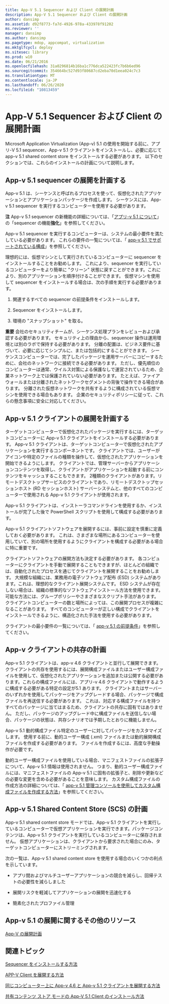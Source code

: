 ```yaml
---
title: App-V 5.1 Sequencer および Client の展開計画
description: App-V 5.1 Sequencer および Client の展開計画
author: dansimp
ms.assetid: d92f8773-fa7d-4926-978a-433978f91202
ms.reviewer: ''
manager: dansimp
ms.author: dansimp
ms.pagetype: mdop, appcompat, virtualization
ms.mktglfcycl: deploy
ms.sitesec: library
ms.prod: w10
ms.date: 06/21/2016
ms.openlocfilehash: 31a0296814b16ba1c776dca522423fc7b6b6ed96
ms.sourcegitcommit: 354664bc527d93f80687cd2eba70d1eea024c7c3
ms.translationtype: MT
ms.contentlocale: ja-JP
ms.lasthandoff: 06/26/2020
ms.locfileid: "10813459"
---
```

# App-V 5.1 Sequencer および Client の展開計画


Microsoft Application Virtualization (App-v) 5.1 の使用を開始する前に、アプリ-V 5.1 sequencer、App-v 5.1 クライアントをインストールし、必要に応じて app-v 5.1 shared content store をインストールする必要があります。 以下のセクションでは、これらのインストールの計画について説明します。

## App-v 5.1 sequencer の展開を計画する


App-v 5.1 は、シーケンスと呼ばれるプロセスを使って、仮想化されたアプリケーションとアプリケーションパッケージを作成します。 シーケンスには、App-v 5.1 sequencer を実行するコンピューターを使用する必要があります。

**注** App-v 5.1 sequencer の新機能の詳細については、「[アプリ-v 5.1 について](about-app-v-51.md)」の「sequencer の機能**強化**」を参照してください。

 

App-v 5.1 sequencer を実行するコンピューターは、システムの最小要件を満たしている必要があります。 これらの要件の一覧については、「 [app-v 5.1 でサポートされている構成](app-v-51-supported-configurations.md)」を参照してください。

理想的には、仮想マシンとして実行されているコンピューターに sequencer をインストールすることをお勧めします。 これにより、sequencer を実行しているコンピューターをより簡単に "クリーン" 状態に戻すことができます。これにより、別のアプリケーションを順序付けることができます。 仮想マシンを使用して sequencer をインストールする場合は、次の手順を実行する必要があります。

1.  関連するすべての sequencer の前提条件をインストールします。

2.  Sequencer をインストールします。

3.  環境の "スナップショット" を取る。

**重要** 会社のセキュリティチームが、シーケンス処理プランをレビューおよび承認する必要があります。 セキュリティ上の理由から、sequencer 操作は運用環境とは別のラボで保持する必要があります。 分離の配置は、ビジネス要件に基づいて、必要に応じてシンプルに、または包括的にすることができます。 シーケンスコンピューターでは、完了したパッケージを運用サーバーにコピーするために、会社のネットワークに接続できる必要があります。 ただし、優先順位のコンピューターは通常、ウイルス対策による保護なしで運営されているため、企業ネットワーク上では保護されていない必要があります。 たとえば、ファイアウォールまたは分離されたネットワークセグメントの背後で操作できる場合があります。 分離された仮想ネットワークを共有するように構成されている仮想マシンを使用できる場合もあります。 企業のセキュリティポリシーに従って、これらの懸念事項に安全に対応してください。

 

## App-v 5.1 クライアントの展開を計画する


ターゲットコンピューターで仮想化されたパッケージを実行するには、ターゲットコンピューターに App-v 5.1 クライアントをインストールする必要があります。 App-v 5.1 クライアントは、ターゲットコンピューターで仮想化されたアプリケーションを実行するコンポーネントです。 クライアントでは、ユーザーがアイコンや特定のファイルの種類を操作して、仮想化されたアプリケーションを開始できるようにします。 クライアントでは、管理サーバーからアプリケーションコンテンツを取得し、クライアントがアプリケーションを起動する前にコンテンツをキャッシュすることもできます。 2種類のクライアントがあります。リモートデスクトップサービスのクライアントであり、リモートデスクトップセッションホスト (RD セッションホスト) サーバーシステムと、他のすべてのコンピューターで使用される App-v 5.1 クライアントが使用されます。

App-v 5.1 クライアントは、インストーラコマンドラインを使用するか、インストールが完了した後で PowerShell スクリプトを使用して構成する必要があります。

App-v 5.1 クライアントソフトウェアを展開するには、事前に設定を慎重に定義しておく必要があります。 これは、さまざまな場所にあるコンピューターを使用していて、別の場所を使用するようにクライアントを構成する必要がある場合に特に重要です。

クライアントソフトウェアの展開方法も決定する必要があります。 各コンピューターにクライアントを手動で展開することもできますが、ほとんどの組織では、自動化されたプロセスを通じてクライアントを展開することをお勧めします。 大規模な組織には、業務用の電子ソフトウェア配布 (ESD) システムがあります。これは、理想的なクライアント展開システムです。 ESD システムが存在しない場合は、組織の標準的なソフトウェアインストール方法を使用できます。 可能な方法には、グループポリシーやさまざまなスクリプト手法があります。 クライアントコンピューターの数と場所によっては、この展開プロセスが複雑になることがあります。 すべてのコンピューターが正しい構成でクライアントをインストールできるように、構造化された手法を使用する必要があります。

クライアントの最小要件の一覧については、「 [app-v 5.1 の前提条件](app-v-51-prerequisites.md)」を参照してください。

## <a href="" id="bkmk-client-coexist"></a>App-v クライアントの共存の計画


App-v 5.1 クライアントは、app-v 4.6 クライアントと並行して展開できます。 クライアントの共存を使用するには、展開構成ファイルまたはユーザー構成ファイルを使用して、仮想化されたアプリケーションを追加または公開する必要があります。これらの構成ファイルには、アプリ-v 4.6 クライアントで動作するように構成する必要がある特定の設定が5.1 あります。 クライアントまたはサーバーのいずれかを使用してパッケージをアップグレードする場合、パッケージで構成ファイルを再送信する必要があります。 これは、対応する構成ファイルを持つすべてのパッケージに当てはまるため、クライアントの共存に固有ではありません。 ただし、パッケージのアップグレード中に構成ファイルを送信しない場合、パッケージの状態は、共存シナリオでは予期したとおりに機能しません。

App-v 5.1 動的構成ファイル特定のユーザーに対してパッケージをカスタマイズします。 使用する前に、動的ユーザー構成 (.xml) ファイルまたは動的展開構成ファイルを作成する必要があります。 ファイルを作成するには、高度な手動操作が必要です。

動的ユーザー構成ファイルを使用している場合、マニフェストファイルの拡張子について、App-v 5.1 情報は使用されません。 つまり、動的ユーザー構成ファイルには、マニフェストファイルの App-v 5.1 に固有の拡張子と、削除や更新などの必要な変更を含める必要があることを意味します。 カスタム構成ファイルの作成方法の詳細については、「 [app-v 5.1 管理コンソールを使用してカスタム構成ファイルを作成する方法](how-to-create-a-custom-configuration-file-by-using-the-app-v-51-management-console.md)」を参照してください。

## <a href="" id="bkmk-plan-for-scs"></a>App-v 5.1 Shared Content Store (SCS) の計画


App-v 5.1 shared content store モードでは、App-v 5.1 クライアントを実行しているコンピューターで仮想アプリケーションを実行できます。パッケージコンテンツは、App-v 5.1 クライアントを実行しているコンピューターに保存されません。 仮想アプリケーションは、クライアントから要求された場合にのみ、ターゲットコンピューターにストリーミングされます。

次の一覧は、App-v 5.1 shared content store を使用する場合のいくつかの利点を示しています。

-   アプリ間およびマルチユーザーアプリケーションの競合を減らし、回帰テストの必要性を減らしました

-   展開リスクを軽減してアプリケーションの展開を迅速化する

-   簡素化されたプロファイル管理






## <a href="" id="other-resources-for-the-app-v-5-1-deployment-"></a>App-v 5.1 の展開に関するその他のリソース


[App-V の展開計画](planning-to-deploy-app-v51.md)

## 関連トピック


[Sequencer をインストールする方法](how-to-install-the-sequencer-51beta-gb18030.md)

[APP-V Client を展開する方法](how-to-deploy-the-app-v-client-51gb18030.md)

[同じコンピューター上に App-v 4.6 と App-v 5.1 クライアントを展開する方法](how-to-deploy-the-app-v-46-and-the-app-v--51-client-on-the-same-computer.md)

[共有コンテンツ ストア モードの App-V 5.1 Client のインストール方法](how-to-install-the-app-v-51-client-for-shared-content-store-mode.md)

 

 





